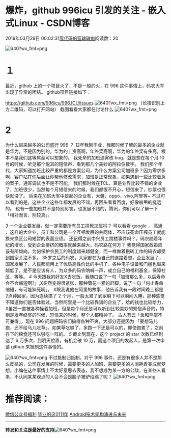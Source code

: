 
# 爆炸，github 996icu 引发的关注 - 嵌入式Linux - CSDN博客

2019年03月29日 00:02:31[写代码的篮球球痴](https://me.csdn.net/weiqifa0)阅读数：20


![640?wx_fmt=png](https://ss.csdn.net/p?https://mmbiz.qpic.cn/mmbiz_png/Qof5hj3zMPcDibUoJ3FiaMLrjlibjfKQW7aNWQvdEzhHYTdnGl0Y6HdGVflGDUUmyM1vNP5oiaUOGMMH3nuhovgaOA/640?wx_fmt=png)

# １
最近，github 上的一个项目火了，不是一般的火，在 996 这件事情上，码农大军出现了异常的团结。
github项目链接如下：

https://github.com/996icu/996.ICU/issues
![640?wx_fmt=png](https://ss.csdn.net/p?https://mmbiz.qpic.cn/mmbiz_png/Qof5hj3zMPcDibUoJ3FiaMLrjlibjfKQW7aqPB8MDjzZicwPnicC10yDfBTfaG5yr1wDrLKvCuZsuE3l54SJgtCOxTA/640?wx_fmt=png)
（长按识别上方二维码，可以打开网站）
截图看看大家都在讨论什么
![640?wx_fmt=png](https://ss.csdn.net/p?https://mmbiz.qpic.cn/mmbiz_png/Qof5hj3zMPcDibUoJ3FiaMLrjlibjfKQW7auMz4oUo6jnYxFLOGnyMUicddAKUpl7IKu8jKXGLNiapQwJl2YBa85Zew/640?wx_fmt=png)

# 2
为什么越来越多的公司盛行 996 ？
12年我刚毕业，我那时候了解的最多的企业就是华为，不是因为别的，华为的工资高啊，年终奖高啊，华为的年终奖有多高，根本不是我们这等屌丝可以想象的。
我死命的加班通宵改 bug，就是想在每个月 10 号的时候，听见那个悦耳的短信声，看到那几个美妙的阿拉伯数字。
我们那个年代，大家知道加班比较严重的都是方案公司，为什么方案公司加班多？因为需求多啊，客户站在你后面让你帮他修改需求，加班是正常现象，如果遇到一些比较着急的案子，通宵调试也不是不可能。
我们那时候在TCL，算是业界比较不错的企业了，加班很少，当然每个月短信来的时候，我们都很不开心，短信来了，钞票也很快就没了。
后来在加班大军中雄起的企业有，大疆，oppo，vivo,阿里等~
不过可以看到的是，这些企业这些年都发展的不错，再回头看看百度，好像被甩的挺远的。
也有一些加班并不是特别厉害，也发展不错的，腾讯，你们可以了解一下「相对而言，别较真」。

*3*
一个企业要发展，就一定需要所有员工拼死加班吗？
可以看看 google ， 高通 ，这样的大企业，员工和公司是一个互相发展的共同体，不应该死命压榨员工就能换来换区公司短暂的表面业绩。
还记得之前中兴员工跳楼事件吗？，码农随着年纪的增长，受到企业排挤的概率就越来越大，码农路在何方？
我觉得国家政策应该有所倾向，为何保护农民工的制度越来越健全，而一样做着搬砖工作的码农却受到国家关注不多。
35岁之后的码农，大家都在为自己的退路着想，企业发展了，国家发展了，人民都能用上了优质高性价比的手机了，各种电子设备和门槛也越来越低了，是不是应该有人，为众多的码农呐喊一声，成立自己的福利基金，保障社区，等等。
*4*
今天跟我的好友X去吃饭，我随口说了一句「加班那么多，以后寿命会不会缩短啊?」,X突然变得很紧张，那种菊花一紧的赶脚，说了一句「何止寿命缩短，有可能猝死啊」。
X跟我说他在阿里的故事，他告诉我有一段时间晚上都是2点钟回家，因为连续搞了 2 个月，一般太累了到家躺下可以瞬间入睡，那种感觉不知道你们是否体验过，当然阿里是一个比较靠谱的企业了，给的钱也比较给力，X虽然一直被各种操着加班，但是每个月还是可以听到比较美妙的短信声音的，特别是发年终奖的时候，短信来的时候，整个人都精神了。
古人有云「鱼和熊掌不可兼得」，现在 996 问题把码农们搞得各种不爽，大部分还是因为 「要想马儿跑，还不给马儿吃草」。如果草吃够了，多跑一下还是可以的，即使跑累了，之前存下的粮食还可以够吃一阵的。
*5*
截止到现在，这个 project 的 star 次数已经到达了 6 万多次，到明天位置，有机会破 10 万，而这个项目的发起人，是第一次申请 github 来抵制这件事情的。

![640?wx_fmt=png](https://ss.csdn.net/p?https://mmbiz.qpic.cn/mmbiz_png/Qof5hj3zMPcDibUoJ3FiaMLrjlibjfKQW7a13vA1mqhSUzib7bSQRd2LFL6GM4aGsURiaTkibLkOKvBLTIfPVc647nibg/640?wx_fmt=png)
不过抵制归抵制，对于 996 事件，还是有很多人并不是那么反抗的，公司在发展的时候，需要更多的人加班，需要更多的人消耗青春成就梦想，小编在这件事情上不太好意思去表态，我不想成为某一方的公敌，在某些人看来，不认同某某观点的人会不会是脑子被驴给踢了呢？
![640?wx_fmt=png](https://ss.csdn.net/p?https://mmbiz.qpic.cn/mmbiz_png/Qof5hj3zMPcDibUoJ3FiaMLrjlibjfKQW7a3rvCQ4mXiacQVrlb6IXmye81PibC7Bozy1ia0tWIwkhTV4LKRckl2ml0g/640?wx_fmt=png)
# 推荐阅读：
[微信公众号福利](http://mp.weixin.qq.com/s?__biz=MzA5NTM3MjIxMw==&mid=2247484436&idx=1&sn=421c2f6b9d54043ade88f2f7e1a97ca5&chksm=904112cea7369bd8d3c200bac315799f3722ca1a3b987d7c4e037045c3832a552b3f7d4e24c8&scene=21#wechat_redirect)
[毕业的这0111年](http://mp.weixin.qq.com/s?__biz=MzA5NTM3MjIxMw==&mid=2247484783&idx=1&sn=57517cee87893df5b1c273ec64b2fa35&chksm=904113b5a7369aa3bb0b6a2119329273d66f522b70885fae51d946c120013f922b3eb6709551&scene=21#wechat_redirect)
[Android技术架构演进与未来](http://mp.weixin.qq.com/s?__biz=MzA5NTM3MjIxMw==&mid=2247484799&idx=1&sn=7efae99ff876ee54572117541a9520cb&chksm=904113a5a7369ab34e3e7b89a526b9f7b8d7daf3bc29c3f649c3520b668b140ccc121aae1827&scene=21#wechat_redirect)

---
**转发和关注是最好的支持**![640?wx_fmt=png](https://ss.csdn.net/p?https://mmbiz.qpic.cn/mmbiz_png/Qof5hj3zMPcDibUoJ3FiaMLrjlibjfKQW7aiaCwTF9DAXAFibHEBwB08Xq9ULjGzNu15UIJw3Kz3IHPhajhBZJyXiaVw/640?wx_fmt=png)





